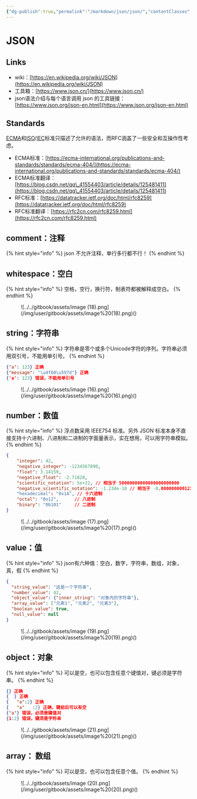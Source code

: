 ```yaml
---
{"dg-publish":true,"permalink":"/markdown/json/json/","contentClasses":".content svg {width: 100%; height: auto;}"}
---
```



# JSON

## Links

* wiki：[https://en.wikipedia.org/wiki/JSON](https://en.wikipedia.org/wiki/JSON)
* 工具箱：[https://www.json.cn/](https://www.json.cn/)
* json语法介绍与每个语言调用 json 的工具链接：[https://www.json.org/json-en.html](https://www.json.org/json-en.html)

## Standards

[ECMA](https://en.wikipedia.org/wiki/Ecma\_International)和[ISO](https://en.wikipedia.org/wiki/International\_Organization\_for\_Standardization)/[IEC](https://en.wikipedia.org/wiki/International\_Electrotechnical\_Commission)标准只描述了允许的语法，而RFC涵盖了一些安全和互操作性考虑。

* ECMA标准：[https://ecma-international.org/publications-and-standards/standards/ecma-404/](https://ecma-international.org/publications-and-standards/standards/ecma-404/)
* ECMA标准翻译：[https://blog.csdn.net/qq\_41554403/article/details/125481411](https://blog.csdn.net/qq\_41554403/article/details/125481411)
* RFC标准：[https://datatracker.ietf.org/doc/html/rfc8259](https://datatracker.ietf.org/doc/html/rfc8259)
* RFC标准翻译：[https://rfc2cn.com/rfc8259.html](https://rfc2cn.com/rfc8259.html)

## comment：注释

{% hint style="info" %}
json 不允许注释，单行多行都不行！
{% endhint %}

## whitespace：空白

{% hint style="info" %}
空格，空行，换行符，制表符都被解释成空白。
{% endhint %}

<figure>![../../gitbook/assets/image (18).png](/img/user/gitbook/assets/image%20(18).png)()<figcaption></figcaption></figure>

## string：字符串

{% hint style="info" %}
字符串是零个或多个Unicode字符的序列。字符串必须用双引号，不能用单引号。
{% endhint %}

```json
{"a": 123} 正确
{"message": "\u4f60\u597d"} 正确
{'a': 123} 错误，不能用单引号
```

<figure>![../../gitbook/assets/image (16).png](/img/user/gitbook/assets/image%20(16).png)()<figcaption></figcaption></figure>

## number：数值

{% hint style="info" %}
浮点数采用 IEEE754 标准。另外 JSON 标准本身不直接支持十六进制、八进制和二进制的字面量表示，实在想用，可以用字符串模拟。
{% endhint %}

```json
{
    "integer": 42,
    "negative_integer": -1234567890,
    "float": 3.14159,
    "negative_float": -2.71828,
    "scientific_notation": 5e+22, // 相当于 50000000000000000000000
    "negative_scientific_notation": -1.234e-10 // 相当于 -0.0000000001234
    "hexadecimal": "0x1A", // 十六进制
    "octal": "0o12",      // 八进制
    "binary": "0b101"     // 二进制
}
```

<figure>![../../gitbook/assets/image (17).png](/img/user/gitbook/assets/image%20(17).png)()<figcaption></figcaption></figure>

## value：值

{% hint style="info" %}
json有六种值：空白，数字，字符串，数组，对象，真，假
{% endhint %}

```json
{
  "string_value": "这是一个字符串",
  "number_value": 42,
  "object_value": {"inner_string": "对象内的字符串"},
  "array_value": ["元素1", "元素2", "元素3"],
  "boolean_value": true,
  "null_value": null
}
```

<figure>![../../gitbook/assets/image (19).png](/img/user/gitbook/assets/image%20(19).png)()<figcaption></figcaption></figure>

## object：对象

{% hint style="info" %}
可以是空，也可以包含任意个键值对，键必须是字符串。
{% endhint %}

```json
{} 正确
{  } 正确
{   "a":2} 正确
{   "a"   :2} 正确，键前后可以有空
{"a"} 错误，必须是键值对
{1:2} 错误，键须是字符串
```

<figure>![../../gitbook/assets/image (21).png](/img/user/gitbook/assets/image%20(21).png)()<figcaption></figcaption></figure>

## array： 数组

{% hint style="info" %}
可以是空，也可以包含任意个值。
{% endhint %}

<figure>![../../gitbook/assets/image (20).png](/img/user/gitbook/assets/image%20(20).png)()<figcaption></figcaption></figure>